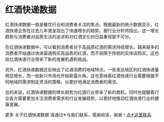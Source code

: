 # 红酒快递数据

红酒快递数据一直是餐饮行业和消费者关注的焦点。根据最新的统计数据显示，红酒快递业务在过去几年里呈现出了快速增长的趋势。据行业分析师指出，这一增长趋势与消费者对品质生活的追求和对红酒文化的日益重视密不可分。

在红酒快递数据中，可以看到消费者对于高品质红酒的需求持续增长。越来越多的消费者开始通过快递渠道购买高品质的红酒，而不局限于传统的实体店购买。这也给红酒快递行业带来了新的发展机遇和挑战。

另外，红酒快递数据还反映出了红酒消费的地域特点。一些发达地区的红酒快递量明显增长，而一些新兴市场也开始崭露头角。这也意味着红酒快递行业需要根据不同地域的需求制定灵活的策略，以更好地满足消费者的需求。

总的来说，红酒快递数据的增长趋势为红酒行业带来了新的商机，同时也提醒着行业各方需要更加关注消费者需求和行业发展趋势，以更好地推动红酒快递行业的健康发展。

更多 关于红酒快递数据 请通过✈与我们联系，感谢阅读，谢谢！[点✈这里联系](https://d.k02.cc)